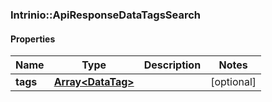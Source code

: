 ### Intrinio::ApiResponseDataTagsSearch

#### Properties
Name | Type | Description | Notes
------------ | ------------- | ------------- | -------------
**tags** | [**Array&lt;DataTag&gt;**](DataTag.md) |  | [optional] 


